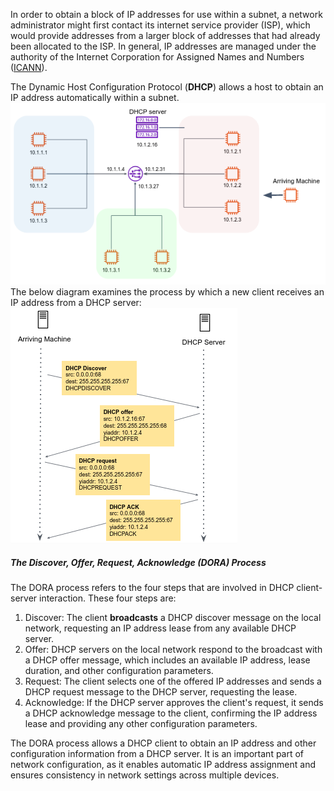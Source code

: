 In order to obtain a block of IP addresses for use within a subnet, a network administrator might first contact its internet service provider (ISP), which would provide addresses from a larger block of addresses that had already been allocated to the ISP. In general, IP addresses are managed under the authority of the Internet Corporation for Assigned Names and Numbers ([ICANN](https://www.icann.org/)).

The Dynamic Host Configuration Protocol (**DHCP**) allows a host to obtain an IP address automatically within a subnet.
![.guides/img/image5](./image5.png)
The below diagram examines the process by which a new client receives an IP address from a DHCP server:
![.guides/img/image2](./image2.png)

##### The Discover, Offer, Request, Acknowledge (DORA) Process

The DORA process refers to the four steps that are involved in DHCP client-server interaction. These four steps are:

1. Discover: The client **broadcasts** a DHCP discover message on the local network, requesting an IP address lease from any available DHCP server.
1. Offer: DHCP servers on the local network respond to the broadcast with a DHCP offer message, which includes an available IP address, lease duration, and other configuration parameters.
1. Request: The client selects one of the offered IP addresses and sends a DHCP request message to the DHCP server, requesting the lease.
1. Acknowledge: If the DHCP server approves the client's request, it sends a DHCP acknowledge message to the client, confirming the IP address lease and providing any other configuration parameters.

The DORA process allows a DHCP client to obtain an IP address and other configuration information from a DHCP server. It is an important part of network configuration, as it enables automatic IP address assignment and ensures consistency in network settings across multiple devices.